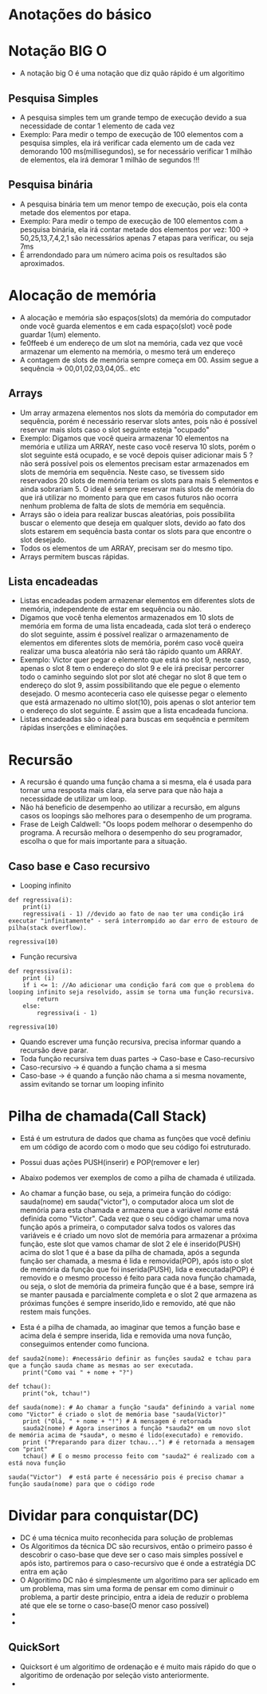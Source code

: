 # Anotações do básico

# Notação BIG O
- A notação big O é uma notação que diz quão rápido é um algoritimo

## Pesquisa Simples
- A pesquisa simples tem um grande tempo de execução devido a sua necessidade de contar 1 elemento de cada vez
- Exemplo: Para medir o tempo de execução de 100 elementos com a pesquisa simples, ela irá verificar cada elemento um de cada vez demorando 100 ms(millisegundos), se for necessário verificar 1 milhão de elementos, ela irá demorar 1 milhão de segundos !!!

## Pesquisa binária
- A pesquisa binária tem um menor tempo de execução, pois ela conta metade dos elementos por etapa.
- Exemplo: Para medir o tempo de execução de 100 elementos com a pesquisa binária, ela irá contar metade dos elementos por vez: 100 -> 50,25,13,7,4,2,1 são necessários apenas 7 etapas para verificar, ou seja 7ms
- É arrendondado para um número acima pois os resultados são aproximados.

# Alocação de memória
- A alocação e memória são espaços(slots) da memória do computador onde você guarda elementos e em cada espaço(slot) você pode guardar 1(um) elemento.
- fe0ffeeb é um endereço de um slot na memória, cada vez que você armazenar um elemento na memória, o mesmo terá um endereço
- A contagem de slots de memória sempre começa em 00. Assim segue a sequência -> 00,01,02,03,04,05.. etc

## Arrays
- Um array armazena elementos nos slots da memória do computador em sequência, porém é necessário reservar slots antes, pois não é possível reservar mais slots caso o slot seguinte esteja "ocupado"
- Exemplo: Digamos que você queira armazenar 10 elementos na memória e utiliza um ARRAY, neste caso você reserva 10 slots, porém o slot seguinte está ocupado, e se você depois quiser adicionar mais 5 ? não será possível pois os elementos precisam estar armazenados em slots de memória em sequência. Neste caso, se tivessem sido reservados 20 slots de memória teriam os slots para mais 5 elementos e ainda sobrariam 5. O ideal é sempre reservar mais slots de memória do que irá utilizar no momento para que em casos futuros não ocorra nenhum problema de falta de slots de memória em sequência.
- Arrays são o ideia para realizar buscas aleatórias, pois possibilita buscar o elemento que deseja em qualquer slots, devido ao fato dos slots estarem em sequência basta contar os slots para que encontre o slot desejado.
- Todos os elementos de um ARRAY, precisam ser do mesmo tipo.
- Arrays permitem buscas rápidas.

## Lista encadeadas
- Listas encadeadas podem armazenar elementos em diferentes slots de memória, independente de estar em sequência ou não.
- Digamos que você tenha elementos armazenados em 10 slots de memória em forma de uma lista encadeada, cada slot terá o endereço do slot seguinte, assim é possível realizar o armazenamento de elementos em diferentes slots de memória, porém caso você queira realizar uma busca aleatória não será tão rápido quanto um ARRAY.
- Exemplo: Victor quer pegar o elemento que está no slot 9, neste caso, apenas o slot 8 tem o endereço do slot 9 e ele irá precisar percorrer todo o caminho seguindo slot por slot até chegar no slot 8 que tem o endereço do slot 9, assim possibilitando que ele pegue o elemento desejado. O mesmo aconteceria caso ele quisesse pegar o elemento que está armazenado no ultimo slot(10), pois apenas o slot anterior tem o endereço do slot seguinte. É assim que a lista encadeada funciona.
- Listas encadeadas são o ideal para buscas em sequência e permitem rápidas inserções e eliminações.


# Recursão
- A recursão é quando uma função chama a si mesma, ela é usada para tornar uma resposta mais clara, ela serve para que não haja a necessidade de utilizar um loop.
- Não há beneficio de desempenho ao utilizar a recursão, em alguns casos os loopings são melhores para o desempenho de um programa.
- Frase de Leigh Caldwell: "Os loops podem melhorar o desempenho do programa. A recursão melhora o desempenho do seu programador, escolha o que for mais importante para a situação.

## Caso base e Caso recursivo

- Looping infinito
```
def regressiva(i):
    print(i)
    regressiva(i - 1) //devido ao fato de nao ter uma condição irá executar "infinitamente" - será interrompido ao dar erro de estouro de pilha(stack overflow).

regressiva(10)
```
- Função recursiva
```
def regressiva(i):
    print (i)
    if i <= 1: //Ao adicionar uma condição fará com que o problema do looping infinito seja resolvido, assim se torna uma função recursiva.
        return
    else:
        regressiva(i - 1)

regressiva(10) 
```
- Quando escrever uma função recursiva, precisa informar quando a recursão deve parar.
- Toda função recursiva tem duas partes -> Caso-base e Caso-recursivo
- Caso-recursivo -> é quando a função chama a si mesma
- Caso-base -> é quando a função não chama a si mesma novamente, assim evitando se tornar um looping infinito

# Pilha de chamada(Call Stack)
- Está é um estrutura de dados que chama as funções que você definiu em um código de acordo com o modo que seu código foi estruturado.
- Possui duas ações PUSH(inserir) e POP(remover e ler)

- Abaixo podemos ver exemplos de como a pilha de chamada é utilizada.

- Ao chamar a função base, ou seja, a primeira função do código: sauda(nome) em sauda("victor"), o computador aloca um slot de memória para esta chamada e armazena que a variável *nome* está definida como "Victor". Cada vez que o seu código chamar uma nova função após a primeira, o computador salva todos os valores das variáveis e é criado um novo slot de memória para armazenar a próxima função, este slot que vamos chamar de slot 2 ele é inserido(PUSH) acima do slot 1 que é a base da pilha de chamada, após a segunda função ser chamada, a mesma é lida e removida(POP), após isto o slot de memória da função que foi inserida(PUSH), lida e executada(POP) é removido e o mesmo processo é feito para cada nova função chamada, ou seja, o slot de memória da primeira função que é a base, sempre irá se manter pausada e parcialmente completa e o slot 2 que armazena as próximas funções é sempre inserido,lido e removido, até que não restem mais funções.

- Esta é a pilha de chamada, ao imaginar que temos a função base e acima dela é sempre inserida, lida e removida uma nova função, conseguimos entender como funciona.

```
def sauda2(nome): #necessário definir as funções sauda2 e tchau para que a função sauda chame as mesmas ao ser executada.
    print("Como vai " + nome + "?") 

def tchau():
    print("ok, tchau!")

def sauda(nome): # Ao chamar a função "sauda" definindo a varial nome como "Victor" é criado o slot de memória base "sauda(Victor)" 
    print ("Olá, " + nome + "!") # A mensagem é retornada
    sauda2(nome) # Agora inserimos a função *sauda2* em um novo slot de memória acima de *sauda*, o mesmo é lido(executado) e removido. 
    print ("Preparando para dizer tchau...") # é retornada a mensagem com "print"
    tchau() # E o mesmo processo feito com "sauda2" é realizado com a está nova função

sauda("Victor")  # está parte é necessário pois é preciso chamar a função sauda(nome) para que o código rode
```
# Dividar para conquistar(DC)
- DC é uma técnica muito reconhecida para solução de problemas
- Os Algoritimos da técnica DC são recursivos, então o primeiro passo é descobrir o caso-base que deve ser o caso mais simples possível e após isto, partiremos para o caso-recursivo que é onde a estratégia DC entra em ação
- O Algoritimo DC não é simplesmente um algoritimo para ser aplicado em um problema, mas sim uma forma de pensar em como diminuir o problema, a partir deste principio, entra a ideia de reduzir o problema até que ele se torne o caso-base(O menor caso possível)
-
- 
## QuickSort
- Quicksort é um algoritimo de ordenação e é muito mais rápido do que o algoritimo de ordenação por seleção visto anteriormente.
- 

